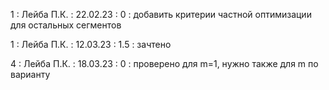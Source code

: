 1 : Лейба П.К. : 22.02.23 : 0 : добавить критерии частной оптимизации для остальных сегментов

1 : Лейба П.К. : 12.03.23 : 1.5 : зачтено

4 : Лейба П.К. : 18.03.23 : 0 : проверено для m=1, нужно также для m по варианту

